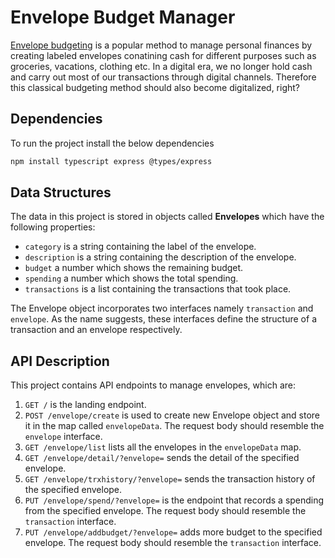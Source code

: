 # Envelope Budget Manager

<a href="https://en.wikipedia.org/wiki/Envelope_system">Envelope budgeting</a> is a popular method to manage personal finances by creating labeled envelopes conatining cash for different purposes such as groceries, vacations, clothing etc. In a digital era, we no longer hold cash and carry out most of our transactions through digital channels. Therefore this classical budgeting method should also become digitalized, right?

## Dependencies
To run the project install the below dependencies
```sh
npm install typescript express @types/express
```

## Data Structures
The data in this project is stored in objects called **Envelopes** which have the following properties:
+ `category` is a string containing the label of the envelope.
+ `description` is a string containing the description of the envelope.
+ `budget` a number which shows the remaining budget.
+ `spending` a number which shows the total spending.
+ `transactions` is a list containing the transactions that took place.

The Envelope object incorporates two interfaces namely `transaction` and `envelope`. As the name suggests, these interfaces define the structure of a transaction and an envelope respectively.

## API Description
This project contains API endpoints to manage envelopes, which are:
1. `GET /` is the landing endpoint.
2. `POST /envelope/create` is used to create new Envelope object and store it in the map called `envelopeData`. The request body should resemble the `envelope` interface.
3. `GET /envelope/list` lists all the envelopes in the `envelopeData` map.
4. `GET /envelope/detail/?envelope=` sends the detail of the specified envelope.
5. `GET /envelope/trxhistory/?envelope=` sends the transaction history of the specified envelope.
6. `PUT /envelope/spend/?envelope=` is the endpoint that records a spending from the specified envelope. The request body should resemble the `transaction` interface.
7. `PUT /envelope/addbudget/?envelope=` adds more budget to the specified envelope. The request body should resemble the `transaction` interface.